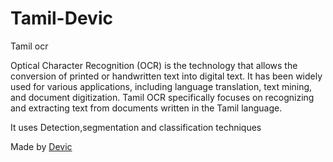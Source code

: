 # Tamil-Devic
Tamil ocr

Optical Character Recognition (OCR) is the technology that allows the conversion of printed or handwritten text into digital text. It has been widely used for various applications, including language translation, text mining, and document digitization. Tamil OCR specifically focuses on recognizing and extracting text from documents written in the Tamil language.

It uses Detection,segmentation and classification techniques

Made by <a href="https://github.com/devic1">Devic</a>
